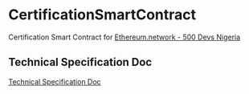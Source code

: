 # CertificationSmartContract
Certification Smart Contract for [Ethereum.network - 500 Devs Nigeria](https://nigeria.ethereum.network)

## Technical Specification Doc
[Technical Specification Doc](https://docs.google.com/document/d/1LIHu1ef9sMae_zu8rRy9jXjrrKHQOj5CYMVq-Zg5-b0/edit?usp=sharing)